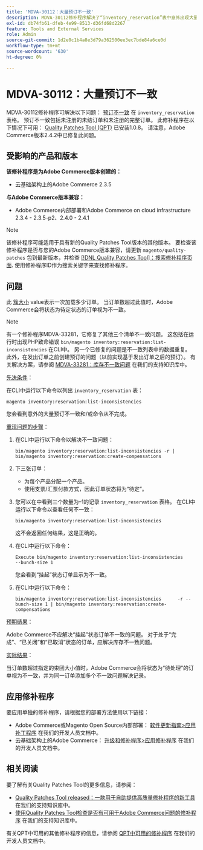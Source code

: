```yaml
---
title: 'MDVA-30112：大量预订不一致'
description: MDVA-30112修补程序解决了“inventory_reservation”表中意外出现大量[保留不一致](https://devdocs.magento.com/guides/v2.4/inventory/inventory-cli-reference.html#what-causes-reservation-inconsistencies)的问题。 预订不一致包括未注册的未结订单和未注册的完整订单。 安装[Quality Patches Tool (QPT)](/help/announcements/adobe-commerce-announcements/magento-quality-patches-released-new-tool-to-self-serve-quality-patches.md) 1.0.8后，即可使用此修补程序。 请注意，Adobe Commerce版本2.4.2中已修复此问题。
exl-id: db74fb61-dfeb-4e99-8513-d36fd68d2267
feature: Tools and External Services
role: Admin
source-git-commit: 1d2e0c1b4a8e3d79a362500ee3ec7bde84a6ce0d
workflow-type: tm+mt
source-wordcount: '630'
ht-degree: 0%

---
```


# MDVA-30112：大量预订不一致

MDVA-30112修补程序可解决以下问题： [预订不一致](https://devdocs.magento.com/guides/v2.4/inventory/inventory-cli-reference.html#what-causes-reservation-inconsistencies) 在 `inventory_reservation` 表格。 预订不一致包括未注册的未结订单和未注册的完整订单。 此修补程序在以下情况下可用： [Quality Patches Tool (QPT)](/help/announcements/adobe-commerce-announcements/magento-quality-patches-released-new-tool-to-self-serve-quality-patches.md) 已安装1.0.8。 请注意，Adobe Commerce版本2.4.2中已修复此问题。

## 受影响的产品和版本

**该修补程序是为Adobe Commerce版本创建的：**

* 云基础架构上的Adobe Commerce 2.3.5

**与Adobe Commerce版本兼容：**

* Adobe Commerce内部部署和Adobe Commerce on cloud infrastructure 2.3.4 - 2.3.5-p2、2.4.0 - 2.4.1

>[!NOTE]
>
>该修补程序可能适用于具有新的Quality Patches Tool版本的其他版本。 要检查该修补程序是否与您的Adobe Commerce版本兼容，请更新 `magento/quality-patches` 包到最新版本，并检查 [[!DNL Quality Patches Tool]：搜索修补程序页面](https://devdocs.magento.com/quality-patches/tool.html#patch-grid). 使用修补程序ID作为搜索关键字来查找修补程序。

## 问题

此 [簇大小](https://devdocs.magento.com/guides/v2.4/inventory/inventory-cli-reference.html#list-inconsistencies-command) value表示一次加载多少订单。 当订单数超过此值时，Adobe Commerce会将状态为待定状态的订单视为不一致。

>[!NOTE]
>
>有一个修补程序MDVA-33281，它修复了其他三个清单不一致问题。 这包括在运行时出现PHP致命错误 `bin/magento inventory:reservation:list-inconsistencies` 在CLI中。 另一个已修复的问题是不一致列表中的数据重复。 此外，在发出订单之前创建预订的问题（以前实现基于发出订单之后的预订）。 有关解决方案，请参阅 [MDVA-33281：库存不一致问题](/help/support-tools/patches-available-in-qpt-tool/v1-0-14/mdva-33281-magento-patch-inventory-inconsistency-issues.md) 在我们的支持知识库中。

<u>先决条件</u>：

在CLI中运行以下命令以列出 `inventory_reservation` 表：

```
magento inventory:reservation:list-inconsistencies
```

您会看到意外的大量预订不一致和/或命令从不完成。

<u>重现问题的步骤</u>：

1. 在CLI中运行以下命令以解决不一致问题：

   ```
   bin/magento inventory:reservation:list-inconsistencies -r | bin/magento inventory:reservation:create-compensations
   ```

1. 下三张订单：
   * 为每个产品分配一个产品。
   * 使用支票/汇票付款方式，因此订单状态将为“待定”。
1. 您可以在中看到三个数量为–1的记录 `inventory_reservation` 表格。 在CLI中运行以下命令以查看任何不一致：

   ```
   bin/magento inventory:reservation:list-inconsistencies
   ```

   这不会返回任何结果，这是正确的。

1. 在CLI中运行以下命令：

   ```
   Execute bin/magento inventory:reservation:list-inconsistencies      --bunch-size 1
   ```

   您会看到“挂起”状态订单显示为不一致。

1. 在CLI中运行以下命令：

   ```
   bin/magento inventory:reservation:list-inconsistencies      -r --bunch-size 1 | bin/magento inventory:reservation:create-compensations
   ```

<u>预期结果</u>：

Adobe Commerce不应解决“挂起”状态订单不一致的问题。 对于处于“完成”、“已关闭”和“已取消”状态的订单，应解决库存不一致问题。

<u>实际结果</u>：

当订单数超过指定的束团大小值时，Adobe Commerce会将状态为“待处理”的订单视为不一致，并为同一订单添加多个不一致问题解决记录。

## 应用修补程序

要应用单独的修补程序，请根据您的部署方法使用以下链接：

* Adobe Commerce或Magento Open Source内部部署： [软件更新指南>应用补丁程序](https://devdocs.magento.com/guides/v2.4/comp-mgr/patching/mqp.html) 在我们的开发人员文档中。
* 云基础架构上的Adobe Commerce： [升级和修补程序>应用修补程序](https://devdocs.magento.com/cloud/project/project-patch.html) 在我们的开发人员文档中。

## 相关阅读

要了解有关Quality Patches Tool的更多信息，请参阅：

* [Quality Patches Tool released：一款用于自助提供高质量修补程序的新工具](/help/announcements/adobe-commerce-announcements/magento-quality-patches-released-new-tool-to-self-serve-quality-patches.md) 在我们的支持知识库中。
* [使用Quality Patches Tool检查是否有可用于Adobe Commerce问题的修补程序](/help/support-tools/patches-available-in-qpt-tool/check-patch-for-magento-issue-with-magento-quality-patches.md) 在我们的支持知识库中。

有关QPT中可用的其他修补程序的信息，请参阅 [QPT中可用的修补程序](https://devdocs.magento.com/quality-patches/tool.html#patch-grid) 在我们的开发人员文档中。
